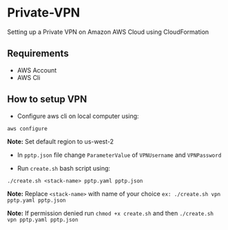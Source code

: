 # Private-VPN

Setting up a Private VPN on Amazon AWS Cloud using CloudFormation

## Requirements

- AWS Account
- AWS Cli

## How to setup VPN

- Configure aws cli on local computer using:

```
aws configure
```

**Note:** Set default region to us-west-2

- In `pptp.json` file change `ParameterValue` of `VPNUsername` and `VPNPassword`

- Run `create.sh` bash script using:

```
./create.sh <stack-name> pptp.yaml pptp.json
```

**Note:** Replace `<stack-name>` with name of your choice `ex: ./create.sh vpn pptp.yaml pptp.json`

**Note:** If permission denied run `chmod +x create.sh` and then `./create.sh vpn pptp.yaml pptp.json`
